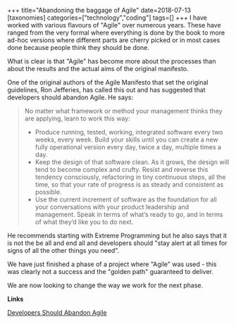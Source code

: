 +++
title="Abandoning the baggage of Agile"
date=2018-07-13
[taxonomies]
categories=["technology","coding"]
tags=[]
+++
I have worked with various flavours of "Agile" over numerous years. These have ranged from the very formal where everything is done by the book to more ad-hoc versions where different parts are cherry picked or in most cases done because people think they should be done.
<!-- more -->

What is clear is that "Agile" has become more about the processes than about the results and the actual aims of the original manifesto.

One of the original authors of the Agile Manifesto that set the original guidelines, Ron Jefferies, has called this out and has suggested that developers should abandon Agile.  He says:

> No matter what framework or method your management thinks they are applying, learn to work this way:
>
> - Produce running, tested, working, integrated software every two weeks, every week. Build your skills until you can create a new fully operational version every day, twice a day, multiple times a day.
> - Keep the design of that software clean. As it grows, the design will tend to become complex and crufty. Resist and reverse this tendency consciously, refactoring in tiny continuous steps, all the time, so that your rate of progress is as steady and consistent as possible.
> - Use the current increment of software as the foundation for all your conversations with your product leadership and management. Speak in terms of what’s ready to go, and in terms of what they’d like you to do next.

He recommends starting with Extreme Programming but he also says that it is not the be all and end all and developers should "stay alert at all times for signs of all the other things you need".

We have just finished a phase of a project where "Agile" was used - this was clearly not a success and the "golden path" guaranteed to deliver. 

We are now looking to change the way we work for the next phase.

__Links__

[Developers Should Abandon Agile](https://ronjeffries.com/articles/018-01ff/abandon-1/)
